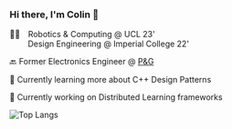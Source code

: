 ### Hi there, I'm Colin 👋

👨‍🎓 Robotics & Computing @ UCL 23' <br />
   Design Engineering @ Imperial College 22' <br />

🔙 Former Electronics Engineer @ [P&G](https://us.pg.com/)

🌱 Currently learning more about C++ Design Patterns

🔭 Currently working on Distributed Learning frameworks 

<!-- 🔗 https://colinlaganier.com -->

![Top Langs](https://github-readme-stats-sigma-five.vercel.app/api/top-langs/?username=colinlaganier&layout=compact&langs_count=5&hide=jupyter%20notebook) 

